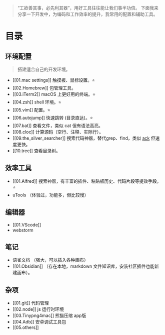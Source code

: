 > “工欲善其事，必先利其器”，用好工具往往能让我们事半功倍。
> 下面我来分享一下开发中，为编码和工作效率的提升，我常用的配置和辅助工具。

# 目录
## 环境配置
> 搭建适合自己的开发环境。
- [[01.mac settings]] 触摸板、鼠标设置。⭐
- [[02.Homebrew]]  包管理工具。
- [[03.iTerm2]]  macOS 上更好用的终端。⭐
- [[04.zsh]] shell 环境。⭐
- [[05.vim]] 配置。⭐
- [[06.autojump]] 快速跳转 (目录直达)。⭐
- [[07.bat]] 查看文件，类似 cat 但有语法高亮。
- [[08.cloc]] 计算源码（空行、注释、实际行）。
- [[09.the_silver_searcher]] 搜索代码神器，替代grep、find，类似 [ack](https://beyondgrep.com/) 但速度更快。
- [[10.tree]] 查看目录树。
## 效率工具
- [[01.Alfred]] 搜索神器，有丰富的插件、粘贴板历史、代码片段等提效手段。⭐
- uTools （体验过，功能多，但比较慢）
## 编辑器
- [[01.VScode]]
- webstorm
## 笔记
- 语雀文档 （强大，可以插入各种画布）
- [[01.Obsidian]] （存在本地，markdown 文件知识库，安装社区插件也能新建画布）。
## 杂项
- [[01.git]] 代码管理
- [[02.node]] js 运行时环境
- [[03.Tinypng4mac]] 熊猫压缩 app版
- [[04.Adb]] 安卓调试工具包
- [[05.others]]